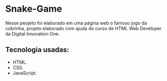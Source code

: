 # Snake-Game

Nesse peojeto foi elaborado em uma página web o famoso jogo da cobrinha, projeto elaborado com ajuda do curso de HTML Web Developer da Digital Innovation One.

## Tecnologia usadas:
- HTML.
- CSS.
- JavaScript.
